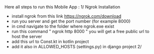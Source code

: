 Here all steps to run this Mobile App :
1/ Ngrok Installation 
   - install ngrok from this link https://ngrok.com/download
   - run you server and get the port number (for example 8000)
   - in cmd navigate to the folder where ngrok.exe exist
   - run this command " ngrok http 8000 " you will get a free public url to host the server
   - add this url to Const.kt in kotlin project
   - add it also in ALLOWED_HOSTS (settings.py) in django project
2/ 
   

